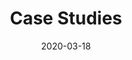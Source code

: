 ---
title: "Case Studies"
date: 2020-03-18
bgImage: /images/background/page-title.png
description : "This is meta description"
---